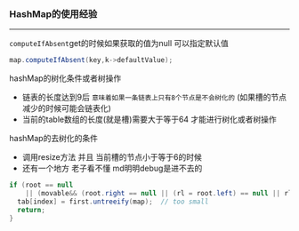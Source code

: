 ### HashMap的使用经验

---

`computeIfAbsent`get的时候如果获取的值为null 可以指定默认值 

```java
map.computeIfAbsent(key,k->defaultValue);
```

hashMap的树化条件或者树操作

- 链表的长度达到9后 `意味着如果一条链表上只有8个节点是不会树化的` (如果槽的节点减少的时候可能会链表化)
- 当前的table数组的长度(就是槽)需要大于等于64 才能进行树化或者树操作

hashMap的去树化的条件

- 调用resize方法 并且 当前槽的节点小于等于6的时候
- 还有一个地方 老子看不懂 md明明debug是进不去的

```java
if (root == null
    || (movable&& (root.right == null || (rl = root.left) == null || rl.left == null))) {
  tab[index] = first.untreeify(map);  // too small
  return;
}
```

